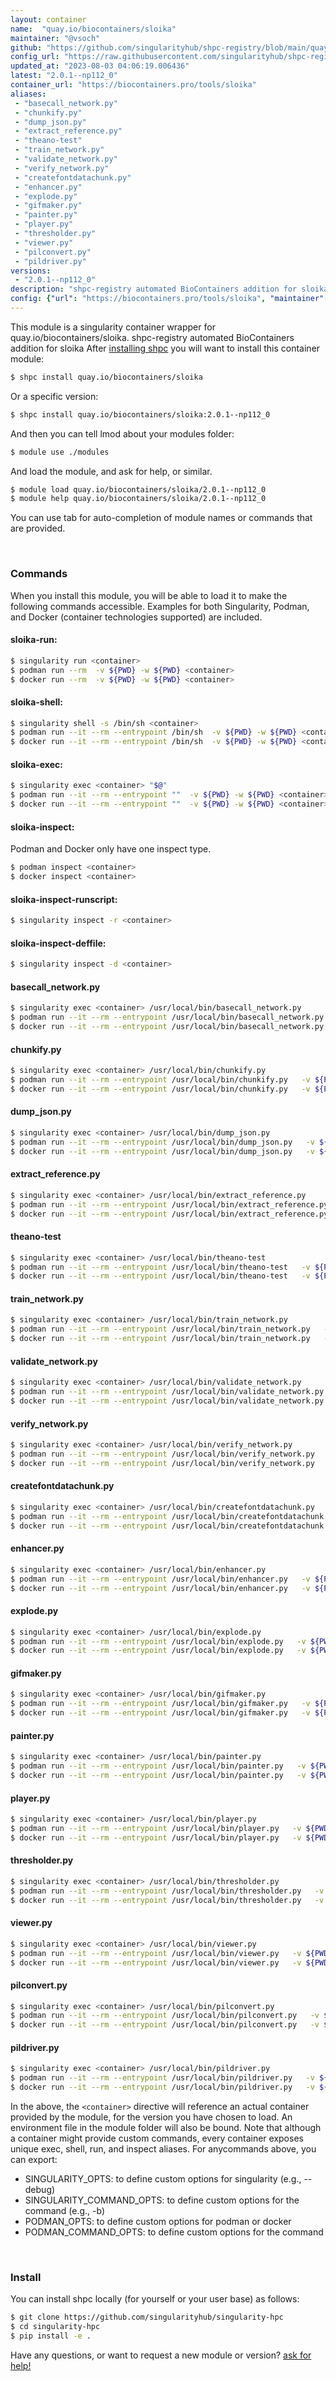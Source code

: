 ```yaml
---
layout: container
name:  "quay.io/biocontainers/sloika"
maintainer: "@vsoch"
github: "https://github.com/singularityhub/shpc-registry/blob/main/quay.io/biocontainers/sloika/container.yaml"
config_url: "https://raw.githubusercontent.com/singularityhub/shpc-registry/main/quay.io/biocontainers/sloika/container.yaml"
updated_at: "2023-08-03 04:06:19.006436"
latest: "2.0.1--np112_0"
container_url: "https://biocontainers.pro/tools/sloika"
aliases:
 - "basecall_network.py"
 - "chunkify.py"
 - "dump_json.py"
 - "extract_reference.py"
 - "theano-test"
 - "train_network.py"
 - "validate_network.py"
 - "verify_network.py"
 - "createfontdatachunk.py"
 - "enhancer.py"
 - "explode.py"
 - "gifmaker.py"
 - "painter.py"
 - "player.py"
 - "thresholder.py"
 - "viewer.py"
 - "pilconvert.py"
 - "pildriver.py"
versions:
 - "2.0.1--np112_0"
description: "shpc-registry automated BioContainers addition for sloika"
config: {"url": "https://biocontainers.pro/tools/sloika", "maintainer": "@vsoch", "description": "shpc-registry automated BioContainers addition for sloika", "latest": {"2.0.1--np112_0": "sha256:d1a30f58f3e61c1e10eb4262102f01b18cd4db83e1953b148bbd9241d7188545"}, "tags": {"2.0.1--np112_0": "sha256:d1a30f58f3e61c1e10eb4262102f01b18cd4db83e1953b148bbd9241d7188545"}, "docker": "quay.io/biocontainers/sloika", "aliases": {"basecall_network.py": "/usr/local/bin/basecall_network.py", "chunkify.py": "/usr/local/bin/chunkify.py", "dump_json.py": "/usr/local/bin/dump_json.py", "extract_reference.py": "/usr/local/bin/extract_reference.py", "theano-test": "/usr/local/bin/theano-test", "train_network.py": "/usr/local/bin/train_network.py", "validate_network.py": "/usr/local/bin/validate_network.py", "verify_network.py": "/usr/local/bin/verify_network.py", "createfontdatachunk.py": "/usr/local/bin/createfontdatachunk.py", "enhancer.py": "/usr/local/bin/enhancer.py", "explode.py": "/usr/local/bin/explode.py", "gifmaker.py": "/usr/local/bin/gifmaker.py", "painter.py": "/usr/local/bin/painter.py", "player.py": "/usr/local/bin/player.py", "thresholder.py": "/usr/local/bin/thresholder.py", "viewer.py": "/usr/local/bin/viewer.py", "pilconvert.py": "/usr/local/bin/pilconvert.py", "pildriver.py": "/usr/local/bin/pildriver.py"}}
---
```


This module is a singularity container wrapper for quay.io/biocontainers/sloika.
shpc-registry automated BioContainers addition for sloika
After [installing shpc](#install) you will want to install this container module:


```bash
$ shpc install quay.io/biocontainers/sloika
```

Or a specific version:

```bash
$ shpc install quay.io/biocontainers/sloika:2.0.1--np112_0
```

And then you can tell lmod about your modules folder:

```bash
$ module use ./modules
```

And load the module, and ask for help, or similar.

```bash
$ module load quay.io/biocontainers/sloika/2.0.1--np112_0
$ module help quay.io/biocontainers/sloika/2.0.1--np112_0
```

You can use tab for auto-completion of module names or commands that are provided.

<br>

### Commands

When you install this module, you will be able to load it to make the following commands accessible.
Examples for both Singularity, Podman, and Docker (container technologies supported) are included.

#### sloika-run:

```bash
$ singularity run <container>
$ podman run --rm  -v ${PWD} -w ${PWD} <container>
$ docker run --rm  -v ${PWD} -w ${PWD} <container>
```

#### sloika-shell:

```bash
$ singularity shell -s /bin/sh <container>
$ podman run --it --rm --entrypoint /bin/sh  -v ${PWD} -w ${PWD} <container>
$ docker run --it --rm --entrypoint /bin/sh  -v ${PWD} -w ${PWD} <container>
```

#### sloika-exec:

```bash
$ singularity exec <container> "$@"
$ podman run --it --rm --entrypoint ""  -v ${PWD} -w ${PWD} <container> "$@"
$ docker run --it --rm --entrypoint ""  -v ${PWD} -w ${PWD} <container> "$@"
```

#### sloika-inspect:

Podman and Docker only have one inspect type.

```bash
$ podman inspect <container>
$ docker inspect <container>
```

#### sloika-inspect-runscript:

```bash
$ singularity inspect -r <container>
```

#### sloika-inspect-deffile:

```bash
$ singularity inspect -d <container>
```


#### basecall_network.py

```bash
$ singularity exec <container> /usr/local/bin/basecall_network.py
$ podman run --it --rm --entrypoint /usr/local/bin/basecall_network.py   -v ${PWD} -w ${PWD} <container> -c " $@"
$ docker run --it --rm --entrypoint /usr/local/bin/basecall_network.py   -v ${PWD} -w ${PWD} <container> -c " $@"
```


#### chunkify.py

```bash
$ singularity exec <container> /usr/local/bin/chunkify.py
$ podman run --it --rm --entrypoint /usr/local/bin/chunkify.py   -v ${PWD} -w ${PWD} <container> -c " $@"
$ docker run --it --rm --entrypoint /usr/local/bin/chunkify.py   -v ${PWD} -w ${PWD} <container> -c " $@"
```


#### dump_json.py

```bash
$ singularity exec <container> /usr/local/bin/dump_json.py
$ podman run --it --rm --entrypoint /usr/local/bin/dump_json.py   -v ${PWD} -w ${PWD} <container> -c " $@"
$ docker run --it --rm --entrypoint /usr/local/bin/dump_json.py   -v ${PWD} -w ${PWD} <container> -c " $@"
```


#### extract_reference.py

```bash
$ singularity exec <container> /usr/local/bin/extract_reference.py
$ podman run --it --rm --entrypoint /usr/local/bin/extract_reference.py   -v ${PWD} -w ${PWD} <container> -c " $@"
$ docker run --it --rm --entrypoint /usr/local/bin/extract_reference.py   -v ${PWD} -w ${PWD} <container> -c " $@"
```


#### theano-test

```bash
$ singularity exec <container> /usr/local/bin/theano-test
$ podman run --it --rm --entrypoint /usr/local/bin/theano-test   -v ${PWD} -w ${PWD} <container> -c " $@"
$ docker run --it --rm --entrypoint /usr/local/bin/theano-test   -v ${PWD} -w ${PWD} <container> -c " $@"
```


#### train_network.py

```bash
$ singularity exec <container> /usr/local/bin/train_network.py
$ podman run --it --rm --entrypoint /usr/local/bin/train_network.py   -v ${PWD} -w ${PWD} <container> -c " $@"
$ docker run --it --rm --entrypoint /usr/local/bin/train_network.py   -v ${PWD} -w ${PWD} <container> -c " $@"
```


#### validate_network.py

```bash
$ singularity exec <container> /usr/local/bin/validate_network.py
$ podman run --it --rm --entrypoint /usr/local/bin/validate_network.py   -v ${PWD} -w ${PWD} <container> -c " $@"
$ docker run --it --rm --entrypoint /usr/local/bin/validate_network.py   -v ${PWD} -w ${PWD} <container> -c " $@"
```


#### verify_network.py

```bash
$ singularity exec <container> /usr/local/bin/verify_network.py
$ podman run --it --rm --entrypoint /usr/local/bin/verify_network.py   -v ${PWD} -w ${PWD} <container> -c " $@"
$ docker run --it --rm --entrypoint /usr/local/bin/verify_network.py   -v ${PWD} -w ${PWD} <container> -c " $@"
```


#### createfontdatachunk.py

```bash
$ singularity exec <container> /usr/local/bin/createfontdatachunk.py
$ podman run --it --rm --entrypoint /usr/local/bin/createfontdatachunk.py   -v ${PWD} -w ${PWD} <container> -c " $@"
$ docker run --it --rm --entrypoint /usr/local/bin/createfontdatachunk.py   -v ${PWD} -w ${PWD} <container> -c " $@"
```


#### enhancer.py

```bash
$ singularity exec <container> /usr/local/bin/enhancer.py
$ podman run --it --rm --entrypoint /usr/local/bin/enhancer.py   -v ${PWD} -w ${PWD} <container> -c " $@"
$ docker run --it --rm --entrypoint /usr/local/bin/enhancer.py   -v ${PWD} -w ${PWD} <container> -c " $@"
```


#### explode.py

```bash
$ singularity exec <container> /usr/local/bin/explode.py
$ podman run --it --rm --entrypoint /usr/local/bin/explode.py   -v ${PWD} -w ${PWD} <container> -c " $@"
$ docker run --it --rm --entrypoint /usr/local/bin/explode.py   -v ${PWD} -w ${PWD} <container> -c " $@"
```


#### gifmaker.py

```bash
$ singularity exec <container> /usr/local/bin/gifmaker.py
$ podman run --it --rm --entrypoint /usr/local/bin/gifmaker.py   -v ${PWD} -w ${PWD} <container> -c " $@"
$ docker run --it --rm --entrypoint /usr/local/bin/gifmaker.py   -v ${PWD} -w ${PWD} <container> -c " $@"
```


#### painter.py

```bash
$ singularity exec <container> /usr/local/bin/painter.py
$ podman run --it --rm --entrypoint /usr/local/bin/painter.py   -v ${PWD} -w ${PWD} <container> -c " $@"
$ docker run --it --rm --entrypoint /usr/local/bin/painter.py   -v ${PWD} -w ${PWD} <container> -c " $@"
```


#### player.py

```bash
$ singularity exec <container> /usr/local/bin/player.py
$ podman run --it --rm --entrypoint /usr/local/bin/player.py   -v ${PWD} -w ${PWD} <container> -c " $@"
$ docker run --it --rm --entrypoint /usr/local/bin/player.py   -v ${PWD} -w ${PWD} <container> -c " $@"
```


#### thresholder.py

```bash
$ singularity exec <container> /usr/local/bin/thresholder.py
$ podman run --it --rm --entrypoint /usr/local/bin/thresholder.py   -v ${PWD} -w ${PWD} <container> -c " $@"
$ docker run --it --rm --entrypoint /usr/local/bin/thresholder.py   -v ${PWD} -w ${PWD} <container> -c " $@"
```


#### viewer.py

```bash
$ singularity exec <container> /usr/local/bin/viewer.py
$ podman run --it --rm --entrypoint /usr/local/bin/viewer.py   -v ${PWD} -w ${PWD} <container> -c " $@"
$ docker run --it --rm --entrypoint /usr/local/bin/viewer.py   -v ${PWD} -w ${PWD} <container> -c " $@"
```


#### pilconvert.py

```bash
$ singularity exec <container> /usr/local/bin/pilconvert.py
$ podman run --it --rm --entrypoint /usr/local/bin/pilconvert.py   -v ${PWD} -w ${PWD} <container> -c " $@"
$ docker run --it --rm --entrypoint /usr/local/bin/pilconvert.py   -v ${PWD} -w ${PWD} <container> -c " $@"
```


#### pildriver.py

```bash
$ singularity exec <container> /usr/local/bin/pildriver.py
$ podman run --it --rm --entrypoint /usr/local/bin/pildriver.py   -v ${PWD} -w ${PWD} <container> -c " $@"
$ docker run --it --rm --entrypoint /usr/local/bin/pildriver.py   -v ${PWD} -w ${PWD} <container> -c " $@"
```



In the above, the `<container>` directive will reference an actual container provided
by the module, for the version you have chosen to load. An environment file in the
module folder will also be bound. Note that although a container
might provide custom commands, every container exposes unique exec, shell, run, and
inspect aliases. For anycommands above, you can export:

 - SINGULARITY_OPTS: to define custom options for singularity (e.g., --debug)
 - SINGULARITY_COMMAND_OPTS: to define custom options for the command (e.g., -b)
 - PODMAN_OPTS: to define custom options for podman or docker
 - PODMAN_COMMAND_OPTS: to define custom options for the command

<br>

### Install

You can install shpc locally (for yourself or your user base) as follows:

```bash
$ git clone https://github.com/singularityhub/singularity-hpc
$ cd singularity-hpc
$ pip install -e .
```

Have any questions, or want to request a new module or version? [ask for help!](https://github.com/singularityhub/singularity-hpc/issues)